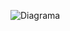 ![Diagrama](https://user-images.githubusercontent.com/117539520/232927451-29384ae7-ba54-4623-8d28-b28dcc5709d5.png)

